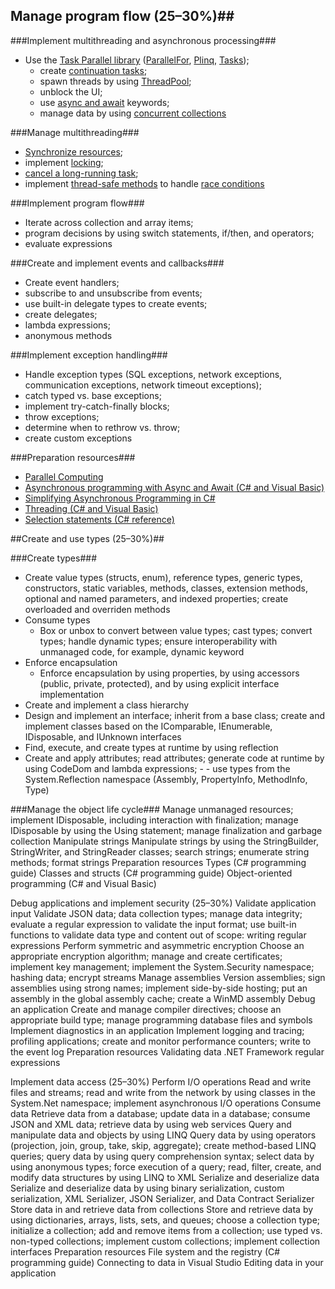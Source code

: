 ##  Manage program flow (25–30%)##
###Implement multithreading and asynchronous processing###


- Use the [Task Parallel library](http://msdn.microsoft.com/en-us/library/dd460717.aspx "http://msdn.microsoft.com/en-us/library/dd460717.aspx") ([ParallelFor](http://msdn.microsoft.com/en-us/library/system.threading.tasks.parallel.for.aspx "http://msdn.microsoft.com/en-us/library/system.threading.tasks.parallel.for.aspx"), [Plinq](http://msdn.microsoft.com/en-us/library/dd997425.aspx "http://msdn.microsoft.com/en-us/library/dd997425.aspx"), [Tasks](http://msdn.microsoft.com/en-us/library/system.threading.tasks.task.aspx "http://msdn.microsoft.com/en-us/library/system.threading.tasks.task.aspx")); 
	- create [continuation tasks](http://msdn.microsoft.com/en-us/library/ee372288.aspx "http://msdn.microsoft.com/en-us/library/ee372288.aspx"); 
	- spawn threads by using [ThreadPool](http://msdn.microsoft.com/en-us/library/h4732ks0.aspx "http://msdn.microsoft.com/en-us/library/h4732ks0.aspx"); 
	- unblock the UI; 
	- use [async and await](http://msdn.microsoft.com/en-us/library/vstudio/hh191443.aspx "http://msdn.microsoft.com/en-us/library/vstudio/hh191443.aspx") keywords; 
	- manage data by using [concurrent collections](http://msdn.microsoft.com/en-us/library/dd997305.aspx "http://msdn.microsoft.com/en-us/library/dd997305.aspx")

###Manage multithreading###
- [Synchronize resources](http://msdn.microsoft.com/en-us/library/z8chs7ft.aspx "http://msdn.microsoft.com/en-us/library/z8chs7ft.aspx"); 
- implement [locking](https://msdn.microsoft.com/en-us/library/mt679037.aspx "https://msdn.microsoft.com/en-us/library/mt679037.aspx"); 
- [cancel a long-running task](http://msdn.microsoft.com/en-us/library/dd997396.aspx "http://msdn.microsoft.com/en-us/library/dd997396.aspx"); 
- implement [thread-safe methods](https://msdn.microsoft.com/en-us/library/a8544e2s(v=vs.120).aspx "https://msdn.microsoft.com/en-us/library/a8544e2s(v=vs.120).aspx") to handle [race conditions](https://msdn.microsoft.com/en-us/library/a8544e2s(v=vs.120).aspx "https://msdn.microsoft.com/en-us/library/a8544e2s(v=vs.120).aspx")

###Implement program flow###
- Iterate across collection and array items; 
- program decisions by using switch statements, if/then, and operators; 
- evaluate expressions

###Create and implement events and callbacks###
- Create event handlers; 
- subscribe to and unsubscribe from events; 
- use built-in delegate types to create events; 
- create delegates; 
- lambda expressions; 
- anonymous methods

###Implement exception handling###
- Handle exception types (SQL exceptions, network exceptions, communication exceptions, network timeout exceptions); 
- catch typed vs. base exceptions; 
- implement try-catch-finally blocks; 
- throw exceptions; 
- determine when to rethrow vs. throw; 
- create custom exceptions

###Preparation resources###
- [Parallel Computing](http://msdn.microsoft.com/en-gb/concurrency/default.aspx "http://msdn.microsoft.com/en-gb/concurrency/default.aspx")
- [Asynchronous programming with Async and Await (C# and Visual Basic)](http://msdn.microsoft.com/library/vstudio/hh191443.aspx "http://msdn.microsoft.com/library/vstudio/hh191443.aspx")
- [Simplifying Asynchronous Programming in C#](http://geekswithblogs.net/MarkPearl/archive/2011/10/11/simplifying-asynchronous-programming-in-c.aspx "http://geekswithblogs.net/MarkPearl/archive/2011/10/11/simplifying-asynchronous-programming-in-c.aspx")
- [Threading (C# and Visual Basic)](http://msdn.microsoft.com/library/ms173178.aspx "http://msdn.microsoft.com/library/ms173178.aspx")
- [Selection statements (C# reference)](http://msdn.microsoft.com/library/vstudio/676s4xab.aspx "http://msdn.microsoft.com/library/vstudio/676s4xab.aspx")

##Create and use types (25–30%)##

###Create types###

- Create value types (structs, enum), reference types, generic types, constructors, static variables, methods, classes, extension methods, optional and named parameters, and indexed properties; create overloaded and overriden methods
- Consume types
	- Box or unbox to convert between value types; cast types; convert types; handle dynamic types; ensure interoperability with unmanaged code, for example, dynamic keyword
- Enforce encapsulation
	- Enforce encapsulation by using properties, by using accessors (public, private, protected), and by using explicit interface implementation
- Create and implement a class hierarchy
- Design and implement an interface; inherit from a base class; create and implement classes based on the IComparable, IEnumerable, IDisposable, and IUnknown interfaces
- Find, execute, and create types at runtime by using reflection
- Create and apply attributes; read attributes; generate code at runtime by using CodeDom and lambda expressions; - - use types from the System.Reflection namespace (Assembly, PropertyInfo, MethodInfo, Type)

###Manage the object life cycle###
Manage unmanaged resources; implement IDisposable, including interaction with finalization; manage IDisposable by using the Using statement; manage finalization and garbage collection
Manipulate strings
Manipulate strings by using the StringBuilder, StringWriter, and StringReader classes; search strings; enumerate string methods; format strings
Preparation resources
Types (C# programming guide)
Classes and structs (C# programming guide)
Object-oriented programming (C# and Visual Basic)

Debug applications and implement security (25–30%)
Validate application input
Validate JSON data; data collection types; manage data integrity; evaluate a regular expression to validate the input format; use built-in functions to validate data type and content out of scope: writing regular expressions
Perform symmetric and asymmetric encryption
Choose an appropriate encryption algorithm; manage and create certificates; implement key management; implement the System.Security namespace; hashing data; encrypt streams
Manage assemblies
Version assemblies; sign assemblies using strong names; implement side-by-side hosting; put an assembly in the global assembly cache; create a WinMD assembly
Debug an application
Create and manage compiler directives; choose an appropriate build type; manage programming database files and symbols
Implement diagnostics in an application
Implement logging and tracing; profiling applications; create and monitor performance counters; write to the event log
Preparation resources
Validating data
.NET Framework regular expressions

Implement data access (25–30%)
Perform I/O operations
Read and write files and streams; read and write from the network by using classes in the System.Net namespace; implement asynchronous I/O operations
Consume data
Retrieve data from a database; update data in a database; consume JSON and XML data; retrieve data by using web services
Query and manipulate data and objects by using LINQ
Query data by using operators (projection, join, group, take, skip, aggregate); create method-based LINQ queries; query data by using query comprehension syntax; select data by using anonymous types; force execution of a query; read, filter, create, and modify data structures by using LINQ to XML
Serialize and deserialize data
Serialize and deserialize data by using binary serialization, custom serialization, XML Serializer, JSON Serializer, and Data Contract Serializer
Store data in and retrieve data from collections
Store and retrieve data by using dictionaries, arrays, lists, sets, and queues; choose a collection type; initialize a collection; add and remove items from a collection; use typed vs. non-typed collections; implement custom collections; implement collection interfaces
Preparation resources
File system and the registry (C# programming guide)
Connecting to data in Visual Studio
Editing data in your application